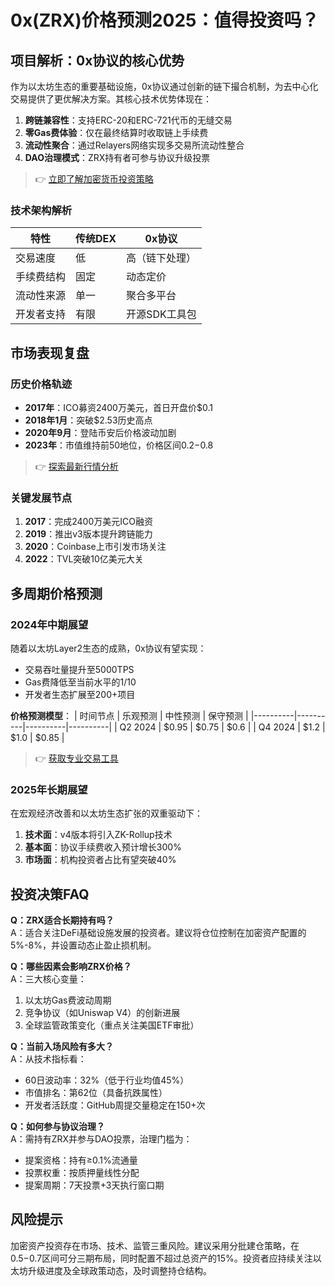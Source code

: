 # 0x(ZRX)价格预测2025：值得投资吗？

## 项目解析：0x协议的核心优势

作为以太坊生态的重要基础设施，0x协议通过创新的链下撮合机制，为去中心化交易提供了更优解决方案。其核心技术优势体现在：

1. **跨链兼容性**：支持ERC-20和ERC-721代币的无缝交易
2. **零Gas费体验**：仅在最终结算时收取链上手续费
3. **流动性聚合**：通过Relayers网络实现多交易所流动性整合
4. **DAO治理模式**：ZRX持有者可参与协议升级投票

> 👉 [立即了解加密货币投资策略](https://bit.ly/okx_welcome)

### 技术架构解析
| 特性          | 传统DEX | 0x协议        |
|---------------|---------|---------------|
| 交易速度      | 低      | 高（链下处理）|
| 手续费结构    | 固定    | 动态定价      |
| 流动性来源    | 单一    | 聚合多平台    |
| 开发者支持    | 有限    | 开源SDK工具包 |

## 市场表现复盘

### 历史价格轨迹
- **2017年**：ICO募资2400万美元，首日开盘价$0.1
- **2018年1月**：突破$2.53历史高点
- **2020年9月**：登陆币安后价格波动加剧
- **2023年**：市值维持前50地位，价格区间$0.2-$0.8

> 👉 [探索最新行情分析](https://bit.ly/okx_welcome)

### 关键发展节点
1. **2017**：完成2400万美元ICO融资
2. **2019**：推出v3版本提升跨链能力
3. **2020**：Coinbase上市引发市场关注
4. **2022**：TVL突破10亿美元大关

## 多周期价格预测

### 2024年中期展望
随着以太坊Layer2生态的成熟，0x协议有望实现：
- 交易吞吐量提升至5000TPS
- Gas费降低至当前水平的1/10
- 开发者生态扩展至200+项目

**价格预测模型**：
| 时间节点 | 乐观预测 | 中性预测 | 保守预测 |
|----------|----------|----------|----------|
| Q2 2024  | $0.95    | $0.75    | $0.6     |
| Q4 2024  | $1.2     | $1.0     | $0.85    |

> 👉 [获取专业交易工具](https://bit.ly/okx_welcome)

### 2025年长期展望
在宏观经济改善和以太坊生态扩张的双重驱动下：
1. **技术面**：v4版本将引入ZK-Rollup技术
2. **基本面**：协议手续费收入预计增长300%
3. **市场面**：机构投资者占比有望突破40%

## 投资决策FAQ

**Q：ZRX适合长期持有吗？**  
A：适合关注DeFi基础设施发展的投资者。建议将仓位控制在加密资产配置的5%-8%，并设置动态止盈止损机制。

**Q：哪些因素会影响ZRX价格？**  
A：三大核心变量：  
1. 以太坊Gas费波动周期  
2. 竞争协议（如Uniswap V4）的创新进展  
3. 全球监管政策变化（重点关注美国ETF审批）

**Q：当前入场风险有多大？**  
A：从技术指标看：  
- 60日波动率：32%（低于行业均值45%）  
- 市值排名：第62位（具备抗跌属性）  
- 开发者活跃度：GitHub周提交量稳定在150+次

**Q：如何参与协议治理？**  
A：需持有ZRX并参与DAO投票，治理门槛为：  
- 提案资格：持有≥0.1%流通量  
- 投票权重：按质押量线性分配  
- 提案周期：7天投票+3天执行窗口期

## 风险提示
加密资产投资存在市场、技术、监管三重风险。建议采用分批建仓策略，在$0.5-$0.7区间可分三期布局，同时配置不超过总资产的15%。投资者应持续关注以太坊升级进度及全球政策动态，及时调整持仓结构。